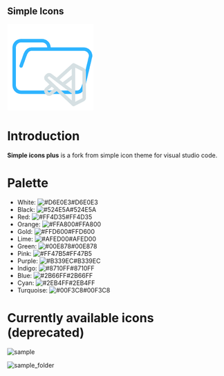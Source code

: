 ## Simple Icons

![logo](./assets/logo.png)

# Introduction

**Simple icons plus** is a fork from simple icon theme for visual studio code.

# Palette

* White: ![#D6E0E3](https://placehold.co/16/D6E0E3/D6E0E3.png)#D6E0E3
* Black: ![#524E5A](https://placehold.co/16/524E5A/524E5A.png)#524E5A
* Red: ![#FF4D35](https://placehold.co/16/FF4D35/FF4D35.png)#FF4D35
* Orange: ![#FFA800](https://placehold.co/16/FFA800/FFA800.png)#FFA800
* Gold: ![#FFD600](https://placehold.co/16/FFD600/FFD600.png)#FFD600
* Lime: ![#AFED00](https://placehold.co/16/AFED00/AFED00.png)#AFED00
* Green: ![#00E878](https://placehold.co/16/00E878/00E878.png)#00E878
* Pink: ![#FF47B5](https://placehold.co/16/FF47B5/FF47B5.png)#FF47B5
* Purple: ![#B339EC](https://placehold.co/16/B339EC/B339EC.png)#B339EC
* Indigo: ![#8710FF](https://placehold.co/16/8710FF/8710FF.png)#8710FF
* Blue: ![#2B66FF](https://placehold.co/16/2B66FF/2B66FF.png)#2B66FF
* Cyan: ![#2EB4FF](https://placehold.co/16/2EB4FF/2EB4FF.png)#2EB4FF
* Turquoise: ![#00F3C8](https://placehold.co/16/00F3C8/00F3C8.png)#00F3C8

<!-- # Changelog

```diff

``` -->

# Currently available icons (deprecated)

![sample](./assets/sample.png)

![sample_folder](./assets/sample_folder.png)
